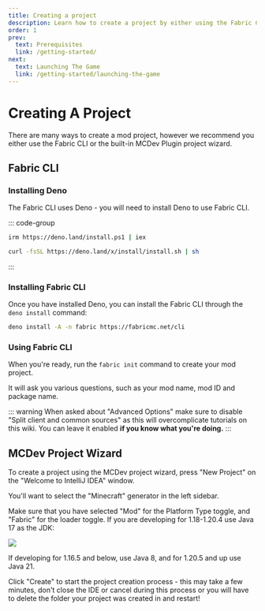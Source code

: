 ```yaml
---
title: Creating a project
description: Learn how to create a project by either using the Fabric CLI or using MCDev's project wizard.
order: 1
prev:
  text: Prerequisites
  link: /getting-started/
next:
  text: Launching The Game
  link: /getting-started/launching-the-game
---
```


# Creating A Project

There are many ways to create a mod project, however we recommend you either use the Fabric CLI or the built-in MCDev Plugin project wizard.

## Fabric CLI

### Installing Deno

The Fabric CLI uses Deno - you will need to install Deno to use Fabric CLI.

::: code-group

```sh [Windows (Powershell)]
irm https://deno.land/install.ps1 | iex
```

```sh [MacOS/Linux (Shell/Bash)]
curl -fsSL https://deno.land/x/install/install.sh | sh
```

:::

### Installing Fabric CLI

Once you have installed Deno, you can install the Fabric CLI through the `deno install` command:

```sh
deno install -A -n fabric https://fabricmc.net/cli
```

### Using Fabric CLI

When you're ready, run the `fabric init` command to create your mod project.

It will ask you various questions, such as your mod name, mod ID and package name.

::: warning
When asked about "Advanced Options" make sure to disable "Split client and common sources" as this will overcomplicate tutorials on this wiki. You can leave it enabled **if you know what you're doing.**
:::

## MCDev Project Wizard

To create a project using the MCDev project wizard, press "New Project" on the "Welcome to IntelliJ IDEA" window.

You'll want to select the "Minecraft" generator in the left sidebar.

Make sure that you have selected "Mod" for the Platform Type toggle, and "Fabric" for the loader toggle. If you are developing for 1.18-1.20.4 use Java 17 as the JDK:

![](./_assets/creating-a-project_0.png)

If developing for 1.16.5 and below, use Java 8, and for 1.20.5 and up use Java 21.

Click "Create" to start the project creation process - this may take a few minutes, don't close the IDE or cancel during this process or you will have to delete the folder your project was created in and restart!
